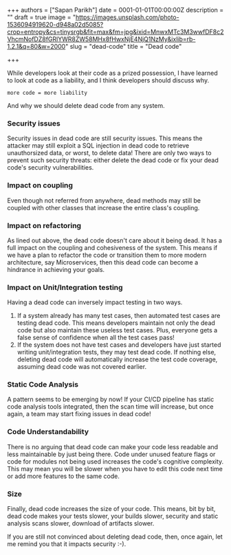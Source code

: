 +++
authors = ["Sapan Parikh"]
date = 0001-01-01T00:00:00Z
description = ""
draft = true
image = "https://images.unsplash.com/photo-1536094919620-d948a02d5085?crop=entropy&cs=tinysrgb&fit=max&fm=jpg&ixid=MnwxMTc3M3wwfDF8c2VhcmNofDZ8fGRlYWR8ZW58MHx8fHwxNjE4NjQ1NzMy&ixlib=rb-1.2.1&q=80&w=2000"
slug = "dead-code"
title = "Dead code"

+++


While developers look at their code as a prized possession, I have learned to look at code as a liability, and I think developers should discuss why.

`more code = more liability`

And why we should delete dead code from any system.

### Security issues

Security issues in dead code are still security issues. This means the attacker may still exploit a SQL injection in dead code to retrieve unauthorsized data, or worst, to delete data! There are only two ways to prevent such security threats: either delete the dead code or fix your dead code's security vulnerabilities.

### Impact on coupling

Even though not referred from anywhere, dead methods may still be coupled with other classes that increase the entire class's coupling.

### Impact on refactoring

As lined out above, the dead code doesn't care about it being dead. It has a full impact on the coupling and cohesiveness of the system. This means if we have a plan to refactor the code or transition them to more modern architecture, say Microservices, then this dead code can become a hindrance in achieving your goals.

### Impact on Unit/Integration testing

Having a dead code can inversely impact testing in two ways.

1. If a system already has many test cases, then automated test cases are testing dead code. This means developers maintain not only the dead code but also maintain these useless test cases. Plus, everyone gets a false sense of confidence when all the test cases pass!
2. If the system does not have test cases and developers have just started writing unit/integration tests, they may test dead code. If nothing else, deleting dead code will automatically increase the test code coverage, assuming dead code was not covered earlier.

### Static Code Analysis

A pattern seems to be emerging by now! If your CI/CD pipeline has static code analysis tools integrated, then the scan time will increase, but once again, a team may start fixing issues in dead code!

### Code Understandability

There is no arguing that dead code can make your code less readable and less maintainable by just being there. Code under unused feature flags or code for modules not being used increases the code's cognitive complexity. This may mean you will be slower when you have to edit this code next time or add more features to the same code.

### Size

Finally, dead code increases the size of your code. This means, bit by bit, dead code makes your tests slower, your builds slower, security and static analysis scans slower, download of artifacts slower.

If you are still not convinced about deleting dead code, then, once again, let me remind you that it impacts security :-).

